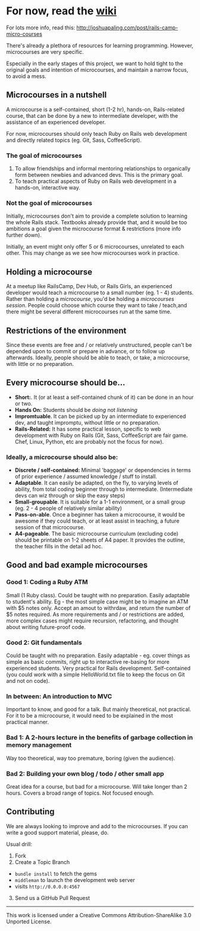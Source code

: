 # For now, read the [wiki](https://github.com/puyo/microcourses/wiki)

For lots more info, read this:
http://joshuapaling.com/post/rails-camp-micro-courses

There's already a plethora of resources for learning programming. However,
microcourses are very specific.

Especially in the early stages of this project, we want to hold tight to the
original goals and intention of microcourses, and maintain a narrow focus, to
avoid a mess.

## Microcourses in a nutshell

A microcourse is a self-contained, short (1-2 hr), hands-on, Rails-related
course, that can be done by a new to intermediate developer, with the
assistance of an experienced developer.

For now, microcourses should only teach Ruby on Rails web development and
directly related topics (eg. Git, Sass, CoffeeScript).

### The goal of microcourses

1. To allow friendships and informal mentoring relationships to organically
   form between newbies and advanced devs. This is the primary goal.
2. To teach practical aspects of Ruby on Rails web development in a hands-on,
   interactive way.

### Not the goal of microcourses

Initially, microcourses don't aim to provide a complete solution to learning
the whole Rails stack. Textbooks already provide that, and it would be too
ambitions a goal given the microcourse format & restrictions (more info further
down).

Initially, an event might only offer 5 or 6 microcourses, unrelated to each
other. This may change as we see how microcourses work in practice.

## Holding a microcourse

At a meetup like RailsCamp, Dev Hub, or Rails Girls, an experienced developer
would teach a microcourse to a small number (eg. 1 - 4) students. Rather than
holding a *microcourse*, you'd be holding a *microcourses session*. People
could choose which course they want to take / teach,and there might be several
different microcourses run at the same time.

## Restrictions of the environment

Since these events are free and / or relatively unstructured, people can't be
depended upon to commit or prepare in advance, or to follow up afterwards.
Ideally, people should be able to teach, or take, a microcourse, with little or
no preparation.

## Every microcourse should be...

* **Short:**. It (or at least a self-contained chunk of it) can be done in an
  hour or two.
* **Hands On:** Students should be *doing* not *listening*
* **Impromtuable**. It can be picked up by an intermediate to experienced dev,
  and taught impromptu, without little or no preparation.
* **Rails-Related:** It has some practical lesson, specific to web development
  with Ruby on Rails (Git, Sass, CoffeeScript are fair game. Chef, Linux,
Python, etc are probably not the focus for now).

### Ideally, a microcourse should also be:

* **Discrete / self-contained:** Minimal 'baggage' or dependencies in terms of
  prior experience / assumed knowledge / stuff to install.
* **Adaptable**. It can easily be adapted, on the fly, to varying levels of
  ability, from total coding beginner through to intermediate. (Intermediate
devs can wiz through or skip the easy steps)
* **Small-groupable**. It is suitable for a 1-1 environment, or a small group
  (eg. 2 - 4 people of relatively similar ability)
* **Pass-on-able**. Once a beginner has taken a microcourse, it would be
  awesome if they could teach, or at least assist in teaching, a future session
of that microcourse.
* **A4-pageable**. The basic microcourse curriculum (excluding code) should be
  printable on 1-2 sheets of A4 paper. It provides the outline, the teacher
fills in the detail ad hoc.

## Good and bad example microcourses

### Good 1: Coding a Ruby ATM

Small (1 Ruby class). Could be taught with no preparation. Easily adaptable to
student's ability. Eg - the most simple case might be to imagine an ATM with $5
notes only. Accept an amout to withrdaw, and return the number of $5 notes
required. As more requirements and / or restrictions are added, more complex
cases might require recursion, refactoring, and thought about writing
future-proof code.

### Good 2: Git fundamentals

Could be taught with no preparation. Easily adaptable - eg. cover things as
simple as basic commits, right up to interactive re-basing for more experienced
students. Very practical for Rails development. Self-contained (you could work
with a simple HelloWorld.txt file to keep the focus on Git and not on code).

### In between: An introduction to MVC

Important to know, and good for a talk. But mainly theoretical, not practical.
For it to be a microcourse, it would need to be explained in the most practical
manner.

### Bad 1: A 2-hours lecture in the benefits of garbage collection in memory management

Way too theoretical, way too premature, boring (given the audience).

### Bad 2: Building your own blog / todo / other small app

Great idea for a course, but bad for a microcourse. Will take longer than 2
hours. Covers a broad range of topics. Not focused enough.

## Contributing

We are always looking to improve and add to the microcourses. If you can write
a good support material, please, do.

Usual drill:

1. Fork
2. Create a Topic Branch
  * `bundle install` to fetch the gems
  * `middleman` to launch the development web server
  * visits `http://0.0.0.0:4567`
3. Send us a GitHub Pull Request

------------

This work is licensed under a Creative Commons Attribution-ShareAlike 3.0 Unported License.
